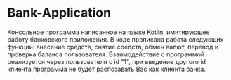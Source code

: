 # Bank-Application
Консольное программа написанное на языке Kotlin, имитирующее работу банковского приложения.
В коде прописана работа следующих функций: внесение средств, снятие средств, обмен валют, перевод и проверка баланса пользователя.
Взаимодействие с программой реализуется через пользователя с id "1", при введение другого id клиента программа не будет распозавать Вас как клиента банка.

